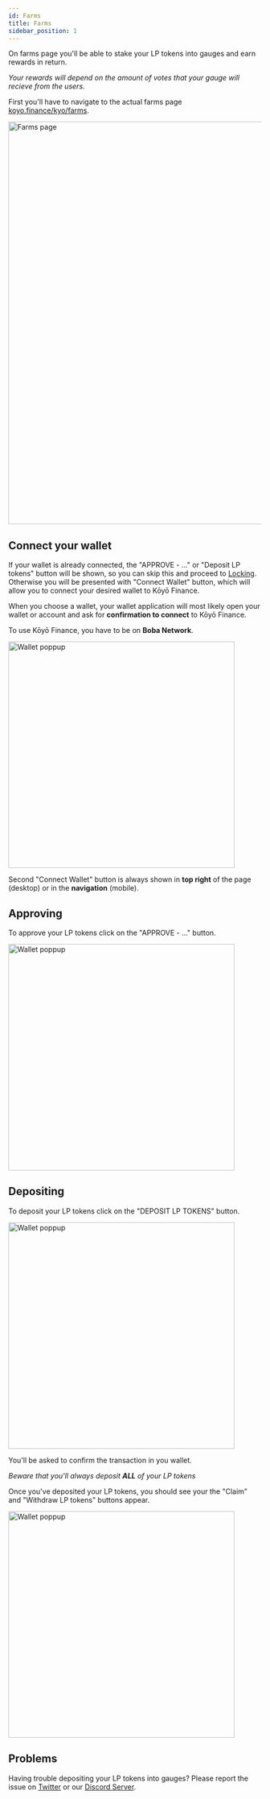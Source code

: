 ```yaml
---
id: Farms
title: Farms
sidebar_position: 1
---
```


On farms page you'll be able to stake your LP tokens into gauges and earn rewards in return.

_Your rewards will depend on the amount of votes that your gauge will recieve from the users._

First you'll have to navigate to the actual farms page [koyo.finance/kyo/farms](https://koyo.finance/kyo/farms).

<img src="/img/guide/kyo/farms.png" alt="Farms page" width="800" />

## Connect your wallet

If your wallet is already connected, the "APPROVE - ..." or "Deposit LP tokens" button will be shown, so you can skip this and proceed to [Locking](#locking). Otherwise you will be presented with "Connect Wallet" button, which will allow you to connect your desired wallet to Kōyō Finance.

When you choose a wallet, your wallet application will most likely open your wallet or account and ask for **confirmation to connect** to Kōyō Finance.

To use Kōyō Finance, you have to be on **Boba Network**.

<img src="/img/guide/swap/deposit-walletPoppup.png" alt="Wallet poppup" width="450" />

Second "Connect Wallet" button is always shown in **top right** of the page (desktop) or in the **navigation** (mobile).

## Approving

To approve your LP tokens click on the "APPROVE - ..." button.

<img src="/img/guide/kyo/approveLPtokens.png" alt="Wallet poppup" width="450" />

## Depositing

To deposit your LP tokens click on the "DEPOSIT LP TOKENS" button.

<img src="/img/guide/kyo/depositLPtokens.png" alt="Wallet poppup" width="450" />

You'll be asked to confirm the transaction in you wallet.

_Beware that you'll always deposit **ALL** of your LP tokens_

Once you've deposited your LP tokens, you should see your the "Claim" and "Withdraw LP tokens" buttons appear.

<img src="/img/guide/kyo/depositedLPtokens.png" alt="Wallet poppup" width="450" />

## Problems

Having trouble depositing your LP tokens into gauges? Please report the issue on [Twitter](https://twitter.com/KoyoFinance) or our [Discord Server](https://docs.koyo.finance/discord).
